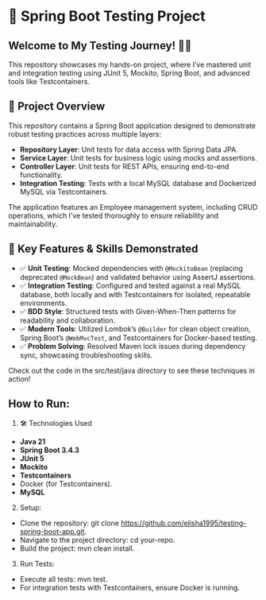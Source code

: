 # 🚀 Spring Boot Testing Project
## Welcome to My Testing Journey! 👨‍💻
This repository showcases my hands-on project, where I’ve mastered unit and integration testing using JUnit 5, Mockito, Spring Boot, and advanced tools like Testcontainers.

## 📌 Project Overview
This repository contains a Spring Boot application designed to demonstrate robust testing practices across multiple layers:
- **Repository Layer**: Unit tests for data access with Spring Data JPA.
- **Service Layer**: Unit tests for business logic using mocks and assertions.
- **Controller Layer**: Unit tests for REST APIs, ensuring end-to-end functionality.
- **Integration Testing**: Tests with a local MySQL database and Dockerized MySQL via Testcontainers.

The application features an Employee management system, including CRUD operations, which I’ve tested thoroughly to ensure reliability and maintainability.

## 🎯 Key Features & Skills Demonstrated
- ✅ **Unit Testing**: Mocked dependencies with `@MockitoBean` (replacing deprecated ``@MockBean``) and validated behavior using AssertJ assertions.
- ✅ **Integration Testing**: Configured and tested against a real MySQL database, both locally and with Testcontainers for isolated, repeatable environments.
- ✅ **BDD Style**: Structured tests with Given-When-Then patterns for readability and collaboration.
- ✅ **Modern Tools**: Utilized Lombok’s `@Builder` for clean object creation, Spring Boot’s `@WebMvcTest`, and Testcontainers for Docker-based testing.
- ✅ **Problem Solving**: Resolved Maven lock issues during dependency sync, showcasing troubleshooting skills.


Check out the code in the src/test/java directory to see these techniques in action!

## How to Run:
1. 🛠️ Technologies Used
- **Java 21**
- **Spring Boot 3.4.3**
- **JUnit 5**
- **Mockito**
- **Testcontainers**
- Docker (for Testcontainers).
- **MySQL**
2. Setup:
- Clone the repository: git clone https://github.com/elisha1995/testing-spring-boot-app.git.
- Navigate to the project directory: cd your-repo.
- Build the project: mvn clean install.
3. Run Tests:
- Execute all tests: mvn test.
- For integration tests with Testcontainers, ensure Docker is running.
